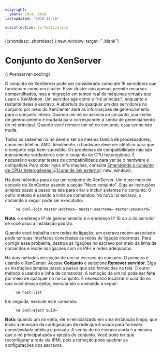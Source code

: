 ```yaml
---
copyright:
  years: 2014, 2018
lastupdated: "2018-11-15"

subcollection: virtualization
---
```


{:shortdesc: .shortdesc}
{:new_window: target="_blank"}

# Conjunto do XenServer
{: #xenserver-pooling}

O conjunto do XenServer pode ser considerado como até 16 servidores que funcionam como um cluster. Esse cluster não apenas permite recursos compartilhados, mas a migração em tempo real de máquinas virtuais que usam o XenMotion. Um servidor age como o "nó principal", enquanto o restante deles é escravo. A abertura de qualquer um dos servidores no conjunto por meio do XenCenter abre as informações de gerenciamento para o conjunto inteiro. Quando um nó se associa ao conjunto, sua senha de gerenciamento é mudada para corresponder à senha de gerenciamento do nó principal. Quando você remove um nó do conjunto, essa senha não muda.

Todos os sistemas no nó devem ser da mesma família de processadores, como em Intel ou AMD. Idealmente, o hardware deve ser idêntico para que o conjunto seja bem-sucedido. Os problemas de compatibilidade não são inteiramente verdadeiros com o conjunto de CPU heterogêneo. É necessário executar testes de compatibilidade para ver se o hardware é compatível. Para obter mais informações, consulte [Entendendo o conjunto de CPUs heterogêneas ![Ícone de link externo](../../icons/launch-glyph.svg "Ícone de link externo")](http://support.citrix.com/article/CTX127059){: new_window}.

Há dois métodos para criar um conjunto do XenServer. Um é por meio do console do XenCenter usando a opção "Novo conjunto". Siga as instruções simples passo a passo na tela para criar e incluir sistemas no conjunto. O outro método é usando a linha de comandos. No novo nó escravo, o comando a seguir pode ser executado:

        `xe pool-join master-address= master-username= master-password=`

**Nota**: o endereço IP de gerenciamento é o endereço IP 10.x.x.x do servidor se você usou a instalação padrão.

Quando você trabalha com redes de ligação, um escravo recém-associado pode ter suas interfaces conectadas às redes de ligação incorretas. Para corrigir esse problema, destrua as ligações no escravo por meio da linha de comandos e recrie as ligações com os PIFs e redes adequados.

Há dois métodos de ejeção de um nó escravo do conjunto. O primeiro é usando o XenCenter. Acesse **Conjunto** e selecione **Remover servidor**. Siga as instruções simples passo a passo que são fornecidas na tela. O outro método é usando a linha de comandos. A remoção de um nó pode ser feita por meio de qualquer nó no conjunto. É necessário localizar o _uuid_ do nó que você deseja ejetar, executando o comando a seguir:

        `xe host-list`

Em seguida, execute este comando:

        `xe pool-eject uuid=`

**Nota**: quando um nó ejeta, ele é reinicializado em uma instalação limpa, que inclui a remoção da configuração de rede que é usada para fornecer conectividade pública e privada. A senha do nó escravo ainda é a mesma que o nó principal após a ejeção do conjunto. Você pode ter que reconfigurar a rede via IPMI, pois a remoção pode quebrar as configurações dos escravos.
